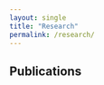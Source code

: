 ```yaml
---
layout: single
title: "Research"
permalink: /research/
---
```


<h2>Publications</h2>

<div id="bibbase"></div>

<script src="https://bibbase.org/show?bib=https%3A%2F%2Fbibbase.org%2Fnetwork%2Ffiles%2FnrRKRnS5ZtD7QhgYe&noBootstrap=1&jsonp=1"></script>
